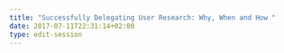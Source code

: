 ```yaml
---
title: "Successfully Delegating User Research: Why, When and How "
date: 2017-07-11T22:31:14+02:00
type: edit-session
---
```


